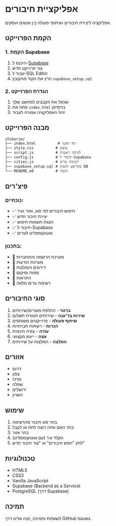 # אפליקציית חיבורים

אפליקציה ליצירת חיבורים ושיתופי פעולה בין אנשים ועסקים.

## הקמת הפרוייקט

### 1. הקמת Supabase

1. היכנס ל-[Supabase](https://supabase.com)
2. צור פרוייקט חדש
3. עבור ל-SQL Editor
4. הרץ את הקוד מהקובץ `supabase_setup.sql`

### 2. הגדרת הפרוייקט

1. שכפל את הקבצים למחשב שלך
2. פתח את `index.html` בדפדפן
3. זהו! האפליקציה אמורה לעבוד

## מבנה הפרוייקט

```
chiborim/
├── index.html          # דף ראשי
├── style.css          # עיצוב
├── script.js          # לוגיקה ראשית
├── config.js          # חיבור ל-Supabase
├── cities.js          # רשימת ערים
├── supabase_setup.sql # סקריפט הקמת DB
└── README.md          # תיעוד
```

## פיצ'רים

### נוכחיים:
- ✅ חיפוש חיבורים לפי סוג, אזור ועיר
- ✅ יצירת חיבור חדש
- ✅ הצגת תוצאות חיפוש
- ✅ חיבור ל-Supabase
- ✅ אוטוקומפליט לערים

### בתכנון:
- 🔄 מערכת הרשמה והתחברות
- 🔄 מערכת הודעות
- 🔄 דירוגים והמלצות
- 🔄 מפות ומיקום
- 🔄 התראות
- 🔄 רשימת ערים מלאה

## סוגי החיבורים

1. **ברטר** - החלפת מוצרים/שירותים
2. **שירות בד'ענה** - שירותים תמורת תשלום
3. **שיתוף פעולה** - פרוייקטים משותפים
4. **הכרות** - רשתות חברתיות
5. **עזרה** - עזרה חינמית
6. **עצה** - ייעוץ מקצועי
7. **המלצה** - המלצות על שירותים

## אזורים

- דרום
- צפון
- מרכז
- שפלה
- ירושלים
- השרון

## שימוש

1. בחר סוג חיבור מהרשימה
2. בחר האם אתה רוצה לתת או לקבל
3. בחר אזור
4. הקלד עיר (עם אוטוקומפליט)
5. לחץ "חפש חיבורים" או "צור חיבור חדש"

## טכנולוגיות

- HTML5
- CSS3
- Vanilla JavaScript
- Supabase (Backend as a Service)
- PostgreSQL (דרך Supabase)

## תמיכה

לשאלות ותמיכה, פנה אלינו דרך GitHub Issues. 
